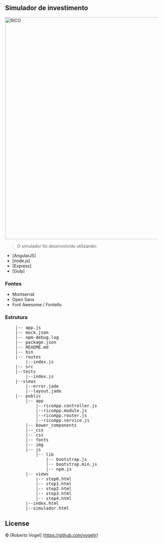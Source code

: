 ## Simulador de investimento

<img width="728" src="http://padroesdecandlestick.com.br/rico/layout.jpg" alt="RICO">

>O simulador foi desenvolvido utilizando:

* [AngularJS]
* [node.js]
* [Express]
* [Gulp]

### Fontes

* Montserrat
* Open Sans
* Font Awesome / Fontello

### Estrutura

<pre>
    |-- app.js
    |-- mock.json
    |-- npm-debug.log
    |-- package.json
    |-- README.md
    |-- bin
    |-- routes
        |--index.js
    |-- src
    |--tests
        |--index.js
    |--views
        |--error.jade
        |--layout.jade
    |-- public
        |-- app
            |--ricoApp.controller.js
            |--ricoApp.module.js
            |--ricoApp.router.js
            |--ricoApp.service.js
        |-- bower_components
        |--_css
        |-- css
        |-- fonts
        |-- img
        |-- js
            |-- lib
                |-- bootstrap.js
                |-- bootstrap.min.js
                |-- npm.js
        |-- views
            |-- step0.html
            |-- step1.html
            |-- step2.html
            |-- step3.html
            |-- step4.html
        |--index.html
        |--simulador.html
</pre>

## License

 © [Roberto Vogel] (https://github.com/vogeljr)